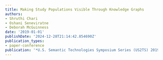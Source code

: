 ```yaml
---
title: Making Study Populations Visible Through Knowledge Graphs
authors:
- Shruthi Chari
- Oshani Seneviratne
- Deborah McGuinness
date: '2019-01-01'
publishDate: '2024-12-28T21:14:42.854690Z'
publication_types:
- paper-conference
publication: '*U.S. Semantic Technologies Symposium Series (US2TS) 2019*'
---
```

